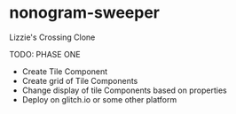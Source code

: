 # nonogram-sweeper
Lizzie's Crossing Clone


TODO:
PHASE ONE
- Create Tile Component
- Create grid of Tile Components
- Change display of tile Components based on properties
- Deploy on glitch.io or some other platform
